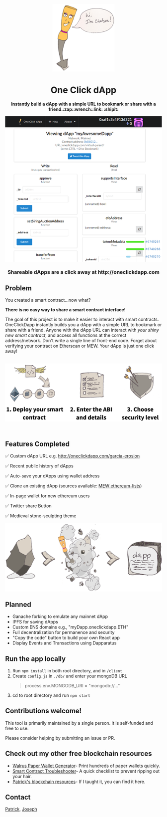 <p align="center"><img alt="Chelsea" src="readme-assets/chelsea-hello.png"  width="200"></p>

<h1 align="center">One Click dApp</h1>
</p>

<p align="center"><b> Instantly build a dApp with a simple URL to bookmark or share with a friend.:zap::wrench::link: :shipit:</b></p>

<p align="center"><img alt="dapp example" src="readme-assets/dapp.png" align="middle" width="600" >
</p>

<h3 align="center"> Shareable dApps are a click away at http://oneclickdapp.com

## Problem

You created a smart contract...now what?

**There is no easy way to share a smart contract interface!**

The goal of this project is to make it easier to interact with smart contracts. OneClickDapp instantly builds you a dApp with a simple URL to bookmark or share with a friend. Anyone with the dApp URL can interact with _your shiny new smart contract_, and access all functions at the correct address/network. Don't write a single line of front-end code. Forget about verifying your contract on Etherscan or MEW. Your dApp is just one click away!
<br/>
<br/>

<p align="center"><img alt="instructions" src="readme-assets/instructions.png" align="middle" width="600" >
</p>
<br/>

## Features Completed

:white_check_mark: Custom dApp URL e.g. http://oneclickdapp.com/garcia-erosion

:white_check_mark: Recent public history of dApps

:white_check_mark: Auto-save your dApps using wallet address

:white_check_mark: Clone an existing dApp (sources available: [MEW ethereum-lists](https://github.com/MyEtherWallet/ethereum-lists))

:white_check_mark: In-page wallet for new ethereum users

:white_check_mark: Twitter share Button

:white_check_mark: Medieval stone-sculpting theme

<p align="center"><img alt="chisel process" src="readme-assets/chisel-process.png" align="middle" width="600" >

## Planned

- Ganache forking to emulate any mainnet dApp
- IPFS for saving dApps
- Custom ENS domains e.g., "myDapp.oneclickdapp.ETH"
- Full decentralization for permanence and security
- "Copy the code" button to build your own React app
- Display Events and Transactions using Dapparatus

## Run the app locally

1.  Run `npm install` in both root directory, and in `/client`
2.  Create `config.js` in `./db/` and enter your mongoDB URL
    > process.env.MONGODB_URI = "mongodb://..."
3.  cd to root directory and run `npm start`

## Contributions welcome!

This tool is primarily maintained by a single person. It is self-funded and free to use.

Please consider helping by submitting an issue or PR.

## Check out my other free blockchain resources

- [Walrus Paper Wallet Generator](https://github.com/blockchainbuddha/Walrus-Paper-Wallet-Generator)- Print hundreds of paper wallets quickly.
- [Smart Contract Troubleshooter](https://github.com/blockchainbuddha/Solidity-Troubleshooting-Guide)- A quick checklist to prevent ripping out your hair.
- [Patrick's blockchain resources](https://github.com/blockchainbuddha/Intro-to-Blockchain)- If I taught it, you can find it here.

## Contact

[Patrick](https://twitter.com/pi0neerpat),
[Joseph](https://twitter.com/cupojoseph)

